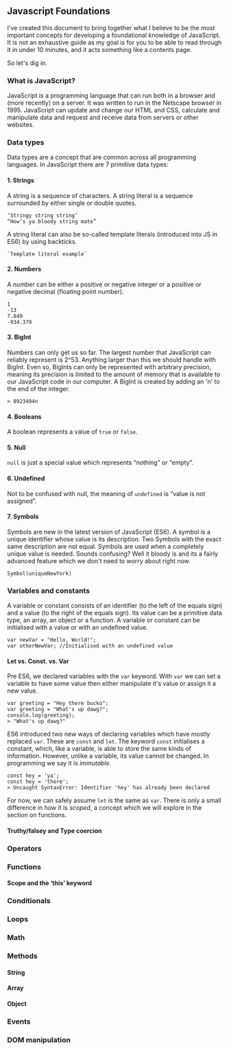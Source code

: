 
## Javascript Foundations

I've created this document to bring together what I believe to be the most important concepts for developing a foundational knowledge of JavaScript. It is not an exhaustive guide as my goal is for you to be able to read through it in under 10 minutes, and it acts something like a contents page. 

So let's dig in.

### What is JavaScript?
JavaScript is a programming language that can run both in a browser and (more recently) on a server. It was written to run in the Netscape browser in 1995. JavaScript can update and change our HTML and CSS, calculate and manipulate data and request and receive data from servers or other websites. 

### Data types
Data types are a concept that are common across all programming languages. In JavaScript there are 7 primitive data types:

#### 1. Strings

A string is a sequence of characters. A string literal is a sequence surrounded by either single or double quotes.

    ‘Stringy string string’ 
    “How’s ya bloody string mate”

A string literal can also be so-called template literals (introduced into JS in ES6) by using backticks.

    `Template literal example`

#### 2. Numbers

A number can be either a positive or negative integer or a positive or negative decimal (floating point number).

    1
    -13
    7.849
    -934.379

#### 3. BigInt
Numbers can only get us so far. The largest number that JavaScript can reliably represent is 2^53. Anything larger than this we should handle with BigInt. Even so, BigInts can only be represented with arbitrary precision, meaning its precision is limited to the amount of memory that is available to our JavaScript code in our computer. 
A BigInt is created by adding an 'n' to the end of the integer.

    > 8923494n

#### 4. Booleans
A boolean represents a value of `true` or `false`.

#### 5. Null
`null` is just a special value which represents “nothing” or “empty”.

#### 6. Undefined
Not to be confused with null, the meaning of `undefined` is “value is not assigned”.

#### 7. Symbols
Symbols are new in the latest version of JavaScript (ES6). A symbol is a unique identifier whose value is its description. Two Symbols with the exact same description are not equal. Symbols are used when a completely unique value is needed. 
Sounds confusing? Well it bloody is and its a fairly advanced feature which we don't need to worry about right now.

    Symbol(uniqueNewYork)


### Variables and constants

A variable or constant consists of an identifier (to the left of the equals sign) and a value (to the right of the equals sign). Its value can be a primitive data type, an array, an object or a function. A variable or constant can be initialised with a value or with an undefined value.

    var newVar = "Hello, World!";
    var otherNewVar; //Initialised with an undefined value
    
#### Let vs. Const. vs. Var
Pre ES6, we declared variables with the `var` keyword. With `var` we can set a variable to have some value then either manipulate it's value or assign it a new value.

    var greeting = "Hey there bucko";
    var greeting = "What's up dawg?";
    console.log(greeting);
    > "What's up dawg?"

ES6 introduced two new ways of declaring variables which have mostly replaced `var`. These are `const` and `let`. The keyword `const` initialises a constant, which, like a variable, is able to store the same kinds of information. However, unlike a variable, its value cannot be changed. In programming we say it is *immutable*. 

    const hey = 'ya';
    const hey = 'there';
    > Uncaught SyntaxError: Identifier 'hey' has already been declared

For now, we can safely assume `let` is the same as `var`. There is only a small difference in how it is *scoped*, a concept which we will explore in the section on functions. 






    
#### Truthy/falsey and Type coercion

### Operators


### Functions

####  Scope and the ‘this’ keyword

### Conditionals

### Loops

### Math

### Methods
#### String
#### Array
#### Object

### Events

### DOM manipulation